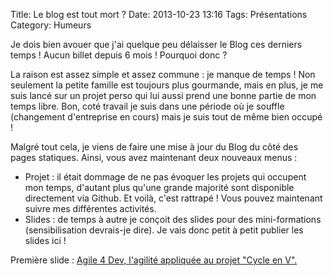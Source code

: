 Title: Le blog est tout mort ?
Date: 2013-10-23 13:16
Tags: Présentations
Category: Humeurs

Je dois bien avouer que j'ai quelque peu délaisser le Blog ces derniers temps !
Aucun billet depuis 6 mois ! Pourquoi donc ?

La raison est assez simple et assez commune : je manque de temps ! Non seulement
la petite famille est toujours plus gourmande, mais en plus, je me suis lancé
sur un projet perso qui lui aussi prend une bonne partie de mon temps libre.
Bon, coté travail je suis dans une période où je souffle (changement
d'entreprise en cours) mais je suis tout de même bien occupé !

Malgré tout cela, je viens de faire une mise à jour du Blog du côté des
pages statiques. Ainsi, vous avez maintenant deux nouveaux menus :



*    Projet : il était dommage de ne pas évoquer les projets qui occupent mon
temps, d'autant plus qu'une grande majorité sont disponible directement via
Github. Et voilà, c'est rattrapé ! Vous pouvez maintenant suivre mes
différentes activités.
*    Slides : de temps à autre je conçoit des slides pour des mini-formations
(sensibilisation devrais-je dire). Je vais donc petit à petit publier les
slides ici !

Première slide : [Agile 4 Dev, l'agilité appliquée au projet "Cycle en
V".](http://armaklan.org/slides/agile4dev/)


